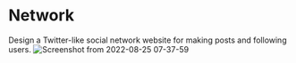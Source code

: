 # Network
Design a Twitter-like social network website for making posts and following users.
![Screenshot from 2022-08-25 07-37-59](https://user-images.githubusercontent.com/95436985/186592768-478535bf-22d0-434b-98f0-48d8aa1f81fd.png)
